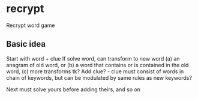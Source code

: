 # recrypt

Recrypt word game

## Basic idea

Start with word + clue
If solve word, can transform to new word (a) an anagram of old word, or (b) a word that contains or is contained in the old word, (c) more transforms tk?
Add clue? - clue must consist of words in chain of keywords, but can be modulated by same rules as new keywords?

Next must solve yours before adding theirs, and so on

